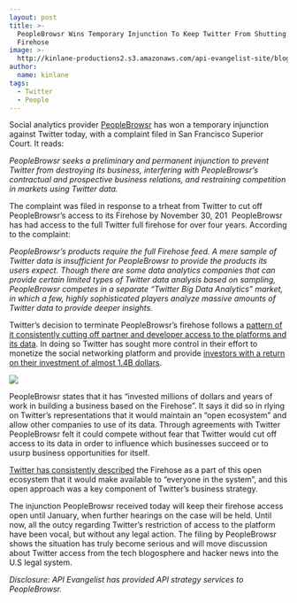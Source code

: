 ```yaml
---
layout: post
title: >-
  PeopleBrowsr Wins Temporary Injunction To Keep Twitter From Shutting Off
  Firehose
image: >-
  http://kinlane-productions2.s3.amazonaws.com/api-evangelist-site/blog/twitter-access.png
author:
  name: kinlane
tags:
  - Twitter
  - People
---
```

Social analytics provider [PeopleBrowsr](http://www.peoplebrowsr.com/ "PeopleBrowsr") has won a temporary injunction against Twitter today, with a complaint filed in San Francisco Superior Court. It reads:

_PeopleBrowsr seeks a preliminary and permanent injunction to prevent Twitter from destroying its business, interfering with PeopleBrowsr’s contractual and prospective business relations, and restraining competition in markets using Twitter data._

The complaint was filed in response to a trheat from Twitter to cut off PeopleBrowsr’s access to its Firehose by November 30, 201  PeopleBrowsr has had access to the full Twitter full firehose for over four years. According to the complaint:

_PeopleBrowsr’s products require the full Firehose feed. A mere sample of Twitter data is insufficient for PeopleBrowsr to provide the products its users expect. Though there are some data analytics companies that can provide certain limited types of Twitter data analysis based on sampling, PeopleBrowsr competes in a separate “Twitter Big Data Analytics” market, in which a few, highly sophisticated players analyze massive amounts of Twitter data to provide deeper insights._

Twitter’s decision to terminate PeopleBrowsr’s firehose follows a [pattern of it consistently cutting off partner and developer access to the platforms and its data](http://apivoice.com/2012/06/29/twitter-continues-to-restrict-access-to-our-tweets/). In doing so Twitter has sought more control in their effort to monetize the social networking platform and provide [investors with a return on their investment of almost 1.4B dollars](http://apivoice.com/2012/07/22/investment-in-twitter/).

![](https://s3.amazonaws.com/kinlane-productions2/api-evangelist/peoplebrowsr/PeopleBrowsr-logo.png)

PeopleBrowsr states that it has “invested millions of dollars and years of work in building a business based on the Firehose”. It says it did so in rlying on Twitter’s representations that it would maintain an “open ecosystem” and allow other companies to use of its data. Through agreements with Twitter PeopleBrowsr felt it could compete without fear that Twitter would cut off access to its data in order to influence which businesses succeed or to usurp business opportunities for itself.

[Twitter has consistently described](http://twitter.apivoice.com/) the Firehose as a part of this open ecosystem that it would make available to “everyone in the system”, and this open approach was a key component of Twitter’s business strategy. 

The injunction PeopleBrowsr received today will keep their firehose access open until January, when further hearings on the case will be held. Until now, all the outcy regarding Twitter’s restriction of access to the platform have been vocal, but without any legal action. The filing by PeopleBrowsr shows the situation has truly become serious and will move discussion about Twitter access from the tech blogosphere and hacker news into the U.S legal system.

_Disclosure: API Evangelist has provided API strategy services to PeopleBrowsr._